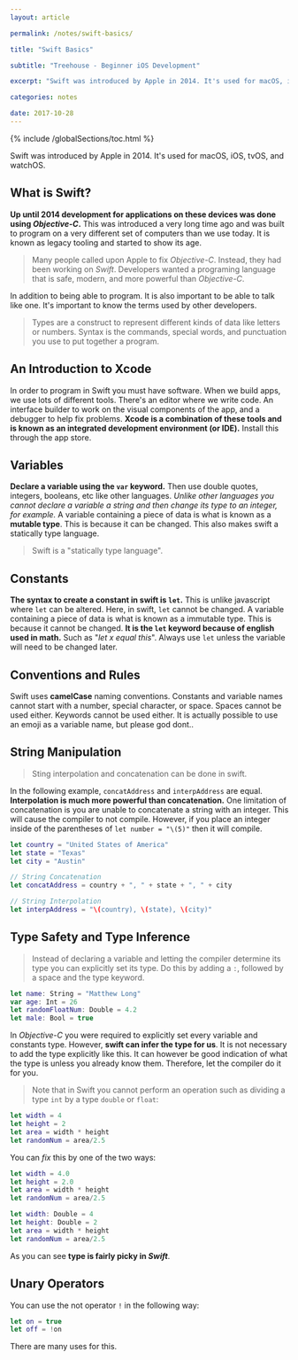 ```yaml
---
layout: article

permalink: /notes/swift-basics/

title: "Swift Basics"

subtitle: "Treehouse - Beginner iOS Development"

excerpt: "Swift was introduced by Apple in 2014. It's used for macOS, iOS, tvOS, and watchOS. These notes cover the basics on the Swift programming language."

categories: notes

date: 2017-10-28
---
```


{% include /globalSections/toc.html %}

Swift was introduced by Apple in 2014. It's used for macOS, iOS, tvOS, and watchOS.

## What is Swift?

**Up until 2014 development for applications on these devices was done using *Objective-C*.** This was introduced a very long time ago and was built to program on a very different set of computers than we use today. It is known as legacy tooling and started to show its age.

>Many people called upon Apple to fix *Objective-C*. Instead, they had been working on *Swift*. Developers wanted a programing language that is safe, modern, and more powerful than *Objective-C*.

In addition to being able to program. It is also important to be able to talk like one. It's important to know the terms used by other developers.

>Types are a construct to represent different kinds of data like letters or numbers. Syntax is the commands, special words, and punctuation you use to put together a program.

## An Introduction to Xcode

In order to program in Swift you must have software. When we build apps, we use lots of different tools. There's an editor where we write code. An interface builder to work on the visual components of the app, and a debugger to help fix problems. **Xcode is a combination of these tools and is known as an integrated development environment (or IDE).** Install this through the app store.

## Variables

**Declare a variable using the `var` keyword.** Then use double quotes, integers, booleans, etc like other languages. *Unlike other languages you cannot declare a variable a string and then change its type to an integer, for example.* A variable containing a piece of data is what is known as a **mutable type**. This is because it can be changed. This also makes swift a statically type language.

>Swift is a "statically type language".

## Constants

**The syntax to create a constant in swift is `let`.** This is unlike javascript where `let` can be altered. Here, in swift, `let` cannot be changed. A variable containing a piece of data is what is known as a immutable type. This is because it cannot be changed. **It is the `let` keyword because of english used in math.** Such as "*let x equal this*". Always use `let` unless the variable will need to be changed later.

## Conventions and Rules

Swift uses **camelCase** naming conventions. Constants and variable names cannot start with a number, special character, or space. Spaces cannot be used either. Keywords cannot be used either. It is actually possible to use an emoji as a variable name, but please god dont..

## String Manipulation

>Sting interpolation and concatenation can be done in swift. 

In the following example, `concatAddress` and `interpAddress` are equal. **Interpolation is much more powerful than concatenation.** One limitation of concatenation is you are unable to concatenate a string with an integer. This will cause the compiler to not compile. However, if you place an integer inside of the parentheses of `let number = "\(5)"` then it will compile.

```swift
let country = "United States of America"
let state = "Texas"
let city = "Austin"

// String Concatenation
let concatAddress = country + ", " + state + ", " + city

// String Interpolation
let interpAddress = "\(country), \(state), \(city)"
```

## Type Safety and Type Inference

>Instead of declaring a variable and letting the compiler determine its type you can explicitly set its type. Do this by adding a `:`, followed by a space and the type keyword.

```swift
let name: String = "Matthew Long"
var age: Int = 26
let randomFloatNum: Double = 4.2
let male: Bool = true
```

In *Objective-C* you were required to explicitly set every variable and constants type. However, **swift can infer the type for us**. It is not necessary to add the type explicitly like this. It can however be good indication of what the type is unless you already know them. Therefore, let the compiler do it for you.

>Note that in Swift you cannot perform an operation such as dividing a type `int` by a type `double` or `float`:

```swift
let width = 4
let height = 2
let area = width * height
let randomNum = area/2.5
```

You can *fix* this by one of the two ways:

```swift
let width = 4.0
let height = 2.0
let area = width * height
let randomNum = area/2.5
```

```swift
let width: Double = 4
let height: Double = 2
let area = width * height
let randomNum = area/2.5
```

As you can see **type is fairly picky in *Swift***.

## Unary Operators

You can use the not operator `!` in the following way:

```swift
let on = true
let off = !on
```

There are many uses for this.
